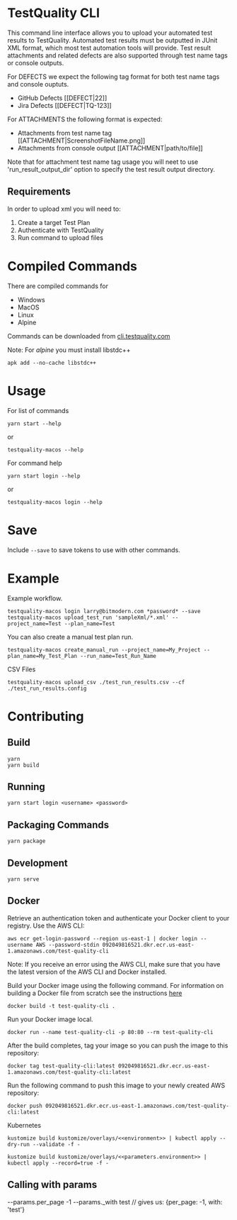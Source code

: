 # TestQuality CLI

This command line interface allows you to upload your automated test results to TestQuality. Automated test results must be outputted in JUnit XML format, which most test automation tools will provide. Test result attachments and related defects are also supported through test name tags or console outputs.

For DEFECTS we expect the following tag format for both test name tags and console ouptuts.
 - GitHub Defects [[DEFECT|22]]
 - Jira Defects [[DEFECT|TQ-123]]

 For ATTACHMENTS the following format is expected:
 - Attachments from test name tag [[ATTACHMENT|ScreenshotFileName.png]]
 - Attachments from console output [[ATTACHMENT|path/to/file]]

 Note that for attachment test name tag usage you will neet to use 'run_result_output_dir' option to specify the test result output directory.

## Requirements

In order to upload xml you will need to:
1. Create a target Test Plan
2. Authenticate with TestQuality
3. Run command to upload files

# Compiled Commands

There are compiled commands for 
* Windows
* MacOS
* Linux
* Alpine

Commands can be downloaded from [cli.testquality.com](http://cli.testquality.com)

Note: For *alpine* you must install libstdc++

    apk add --no-cache libstdc++

# Usage

For list of commands

    yarn start --help
   
or

    testquality-macos --help
    
For command help

    yarn start login --help

or

    testquality-macos login --help
 
 # Save
 
 Include ```--save``` to save tokens to use with other commands.
 
 # Example
 
 Example workflow.
 
    testquality-macos login larry@bitmodern.com *password* --save
    testquality-macos upload_test_run 'sampleXml/*.xml' --project_name=Test --plan_name=Test

 You can also create a manual test plan run.

    testquality-macos create_manual_run --project_name=My_Project --plan_name=My_Test_Plan --run_name=Test_Run_Name

 CSV Files

    testquality-macos upload_csv ./test_run_results.csv --cf ./test_run_results.config
    
 # Contributing
 
 ## Build
    yarn
    yarn build
 
 ## Running
    yarn start login <username> <password>
    
 ## Packaging Commands
    yarn package
    
 ## Development
    yarn serve

## Docker

Retrieve an authentication token and authenticate your Docker client to your registry.
Use the AWS CLI:

    aws ecr get-login-password --region us-east-1 | docker login --username AWS --password-stdin 092049816521.dkr.ecr.us-east-1.amazonaws.com/test-quality-cli

Note: If you receive an error using the AWS CLI, make sure that you have the latest version of the AWS CLI and Docker installed.

Build your Docker image using the following command. For information on building a Docker file from scratch see the instructions [here](http://docs.aws.amazon.com/AmazonECS/latest/developerguide/docker-basics.html) 
    
    docker build -t test-quality-cli .
    
Run your Docker image local.

    docker run --name test-quality-cli -p 80:80 --rm test-quality-cli

After the build completes, tag your image so you can push the image to this repository:
    
    docker tag test-quality-cli:latest 092049816521.dkr.ecr.us-east-1.amazonaws.com/test-quality-cli:latest

Run the following command to push this image to your newly created AWS repository:
    
    docker push 092049816521.dkr.ecr.us-east-1.amazonaws.com/test-quality-cli:latest
    
Kubernetes

    kustomize build kustomize/overlays/<<environment>> | kubectl apply --dry-run --validate -f -
    
    kustomize build kustomize/overlays/<<parameters.environment>> | kubectl apply --record=true -f -

## Calling with params

 --params.per_page -1 --params._with test
// gives us: {per_page: -1, with: 'test'}